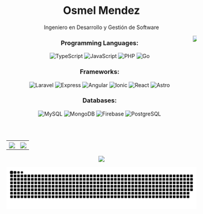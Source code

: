 <h1 align="center">Osmel Mendez</h1>
<p>
  <div align="center">
  Ingeniero en Desarrollo y Gestión de Software
  </div>
</p>
<div> 
  <img src="https://user-images.githubusercontent.com/74038190/225813708-98b745f2-7d22-48cf-9150-083f1b00d6c9.gif" align="right" style="max-width: 10px;height: 250px;">
</div>
<div align="center">

### Programming Languages:
![TypeScript](https://img.shields.io/badge/-TypeScript-000?&logo=TypeScript)
![JavaScript](https://img.shields.io/badge/-JavaScript-000?&logo=JavaScript)
![PHP](https://img.shields.io/badge/-PHP-000?&logo=PHP)
![Go](https://img.shields.io/badge/-GoLand-000?&logo=GoLand)

### Frameworks:
![Laravel](https://img.shields.io/badge/-Laravel-000?&logo=Laravel)
![Express](https://img.shields.io/badge/-Express-000?&logo=express)
![Angular](https://img.shields.io/badge/-Angular-000?&logo=Angular)
![Ionic](https://img.shields.io/badge/-Ionic-000?&logo=Ionic)
![React](https://img.shields.io/badge/-React-000?&logo=React)
![Astro](https://img.shields.io/badge/-Astro-000?&logo=Astro)

### Databases:
![MySQL](https://img.shields.io/badge/-MySQL-000?&logo=MySQL)
![MongoDB](https://img.shields.io/badge/-MongoDB-000?&logo=MongoDB)
![Firebase](https://img.shields.io/badge/-Firebase-000?&logo=Firebase)
![PostgreSQL](https://img.shields.io/badge/-PostgreSQL-000?&logo=PostgreSQL)
</div>
<br><br>
<!--- stats (start) -->
<p align="center">
<table align="center">
<tr border="none">
<td width="50%" align="center">
  <img  align="center" src="https://github-readme-stats.vercel.app/api?username=OsmelMdz&theme=holi&hide_border=false&include_all_commits=false&count_private=false"/>
</td>
<td width="50%" align="center">
  <img align="center" src="https://github-readme-stats.vercel.app/api/top-langs/?username=OsmelMdz&theme=holi&hide_border=false&include_all_commits=false&count_private=false&layout=compact"/>
  </td>
</tr>
</table>
  <div align=center>
  <a href="https://github.com/ryo-ma/github-profile-trophy" title="Go to Source">
      <img align="center" width=84% src="https://github-profile-trophy.vercel.app/?username=OsmelMdz&theme=holi&no-frame=false&no-bg=true&margin-w=4"/>
    </a>
</div>
</p>  
<!-- Proudly created with GPRM ( https://gprm.itsvg.in ) -->
<!--- stats (end) -->
<p align="center">
  <img align="center" src="https://raw.githubusercontent.com/Elanza-48/Elanza-48/main/resources/img/github-contribution-grid-snake.svg"/>
</p>
